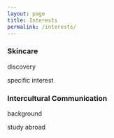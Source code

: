 ```yaml
---
layout: page
title: Interests
permalink: /interests/
---
```


### Skincare

discovery

specific interest

### Intercultural Communication

background

study abroad
